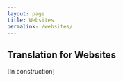 ```yaml
---
layout: page
title: Websites
permalink: /websites/ 
---
```


## Translation for Websites

[In construction]